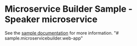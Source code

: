 # Microservice Builder Sample - Speaker microservice

See the [sample documentation](https://github.com/WASdev/sample.microservicebuilder.docs) for more information.
"# sample.microservicebuilder.web-app" 
